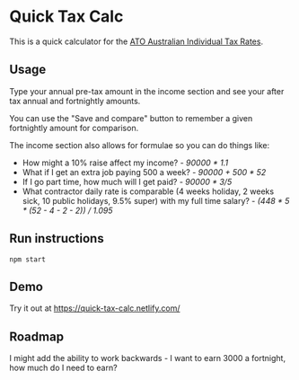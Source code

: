 # Quick Tax Calc

This is a quick calculator for the [ATO Australian Individual Tax Rates](https://www.ato.gov.au/Rates/Individual-income-tax-rates/).

## Usage

Type your annual pre-tax amount in the income section and see your after tax annual and fortnightly amounts.

You can use the "Save and compare" button to remember a given fortnightly amount for comparison.

The income section also allows for formulae so you can do things like:

- How might a 10% raise affect my income? - _90000 \* 1.1_
- What if I get an extra job paying 500 a week? - _90000 + 500 \* 52_
- If I go part time, how much will I get paid? - _90000 \* 3/5_
- What contractor daily rate is comparable (4 weeks holiday, 2 weeks sick, 10 public holidays, 9.5% super) with my full time salary? - _(448 \* 5 \* (52 - 4 - 2 - 2)) / 1.095_

## Run instructions

`npm start`

## Demo

Try it out at https://quick-tax-calc.netlify.com/

## Roadmap

I might add the ability to work backwards - I want to earn 3000 a fortnight, how much do I need to earn?
